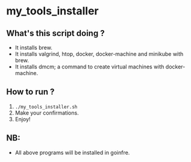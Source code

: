 # my_tools_installer


## What's this script doing ?

 -  It installs brew.   
 -  It installs valgrind, htop, docker, docker-machine and minikube with brew.
 -  It installs dmcm; a command to create virtual machines with docker-machine.

## How to run ?
  1.  `./my_tools_installer.sh`
  2.  Make your confirmations.
  3.  Enjoy!
## NB:
 -  All above programs will be installed in goinfre.